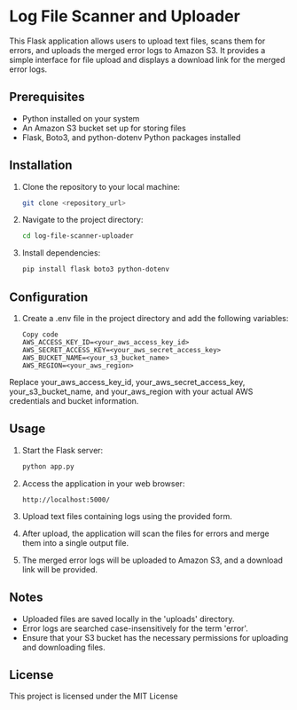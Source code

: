# Log File Scanner and Uploader
This Flask application allows users to upload text files, scans them for errors, and uploads the merged error logs to Amazon S3. It provides a simple interface for file upload and displays a download link for the merged error logs.

## Prerequisites
- Python installed on your system
- An Amazon S3 bucket set up for storing files
- Flask, Boto3, and python-dotenv Python packages installed

## Installation
1. Clone the repository to your local machine:

    ```bash
    git clone <repository_url>

2. Navigate to the project directory:
    
    ```bash
    cd log-file-scanner-uploader

3. Install dependencies:

    ```bash
    pip install flask boto3 python-dotenv

## Configuration
1. Create a .env file in the project directory and add the following variables:

    ```plaintext
    Copy code
    AWS_ACCESS_KEY_ID=<your_aws_access_key_id>
    AWS_SECRET_ACCESS_KEY=<your_aws_secret_access_key>
    AWS_BUCKET_NAME=<your_s3_bucket_name>
    AWS_REGION=<your_aws_region>

Replace your_aws_access_key_id, your_aws_secret_access_key, your_s3_bucket_name, and your_aws_region with your actual AWS credentials and bucket information.

## Usage
1. Start the Flask server:
    ```bash
    python app.py
2. Access the application in your web browser:

    ```arduino
    http://localhost:5000/
3. Upload text files containing logs using the provided form.

4. After upload, the application will scan the files for errors and merge them into a single output file.

5. The merged error logs will be uploaded to Amazon S3, and a download link will be provided.

## Notes
- Uploaded files are saved locally in the 'uploads' directory.
- Error logs are searched case-insensitively for the term 'error'.
- Ensure that your S3 bucket has the necessary permissions for uploading and downloading files.

## License
This project is licensed under the MIT License
